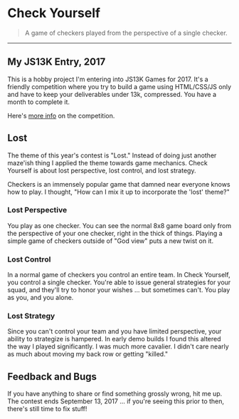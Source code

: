 # Check Yourself

> A game of checkers played from the perspective of a single checker.

--------------------------------

## My JS13K Entry, 2017

This is a hobby project I'm entering into JS13K Games for 2017. It's a friendly competition where you try to build a game using HTML/CSS/JS only and have to keep your deliverables under 13k, compressed. You have a month to complete it.

Here's [more info](http://js13kgames.com/) on the competition.

## Lost

The theme of this year's contest is "Lost." Instead of doing just another maze'ish thing I applied the theme towards game mechanics. Check Yourself is about lost perspective, lost control, and lost strategy.

Checkers is an immensely popular game that damned near everyone knows how to play. I thought, "How can I mix it up to incorporate the 'lost' theme?"

### Lost Perspective

You play as one checker. You can see the normal 8x8 game board only from the perspective of your one checker, right in the thick of things. Playing a simple game of checkers outside of "God view" puts a new twist on it.

### Lost Control

In a normal game of checkers you control an entire team. In Check Yourself, you control a single checker. You're able to issue general strategies for your squad, and they'll try to honor your wishes ... but sometimes can't. You play as you, and you alone.

### Lost Strategy

Since you can't control your team and you have limited perspective, your ability to strategize is hampered. In early demo builds I found this altered the way I played significantly. I was much more cavalier. I didn't care nearly as much about moving my back row or getting "killed."

## Feedback and Bugs

If you have anything to share or find something grossly wrong, hit me up. The contest ends September 13, 2017 ... if you're seeing this prior to then, there's still time to fix stuff!
